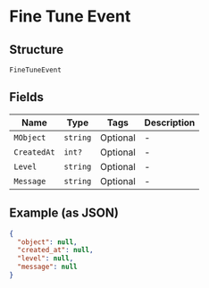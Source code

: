 
# Fine Tune Event

## Structure

`FineTuneEvent`

## Fields

| Name | Type | Tags | Description |
|  --- | --- | --- | --- |
| `MObject` | `string` | Optional | - |
| `CreatedAt` | `int?` | Optional | - |
| `Level` | `string` | Optional | - |
| `Message` | `string` | Optional | - |

## Example (as JSON)

```json
{
  "object": null,
  "created_at": null,
  "level": null,
  "message": null
}
```

